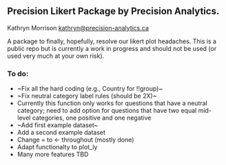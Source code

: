 ## Precision Likert Package by Precision Analytics. 

Kathryn Morrison [kathryn@precision-analytics.ca](mailto:kathryn@precision-analytics.ca)  

A package to finally, hopefully, resolve our likert plot headaches. This is a public repo but is currently a work in progress and should not be used (or used very much at your own risk). 

### To do:
 * ~Fix all the hard coding (e.g., Country for !!group)~
 * ~Fix neutral category label rules (should be 2X)~
 * Currently this function only works for questions that have a neutral category; need to add option for questions that have two equal mid-level categories, one positive and one negative
 * ~Add first example dataset~ 
 * Add a second example dataset 
 * Change = to <- throughout (mostly done) 
 * Adapt functionalty to plot_ly 
 * Many more features TBD
